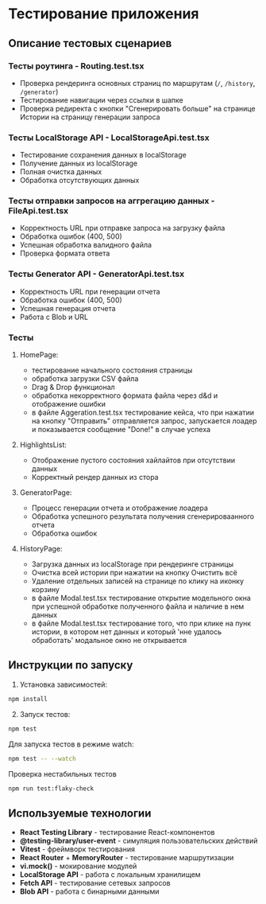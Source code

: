 # Тестирование приложения

## Описание тестовых сценариев

### Тесты роутинга - Routing.test.tsx

- Проверка рендеринга основных страниц по маршрутам (`/`, `/history`, `/generator`)
- Тестирование навигации через ссылки в шапке
- Проверка редиректа с кнопки "Сгенерировать больше" на странице Истории на страницу генерации запроса

### Тесты LocalStorage API - LocalStorageApi.test.tsx

- Тестирование сохранения данных в localStorage
- Получение данных из localStorage
- Полная очистка данных
- Обработка отсутствующих данных

### Тесты отправки запросов на аггрегацию данных - FileApi.test.tsx

- Корректность URL при отправке запроса на загрузку файла
- Обработка ошибок (400, 500)
- Успешная обработка валидного файла
- Проверка формата ответа

### Тесты Generator API - GeneratorApi.test.tsx

- Корректность URL при генерации отчета
- Обработка ошибок (400, 500)
- Успешная генерация отчета
- Работа с Blob и URL

### Тесты

1. HomePage:

    - тестирование начального состояния страницы
    - обработка загрузки CSV файла
    - Drag & Drop функционал
    - обработка некорректного формата файла через d&d и отображение ошибки
    - в файле Aggeration.test.tsx тестирование кейса, что при нажатии на кнопку "Отправить" отправляется запрос, запускается лоадер и показывается сообщение "Done!" в случае успеха

2. HighlightsList:

    - Отображение пустого состояния хайлайтов при отсутствии данных
    - Корректный рендер данных из стора

3. GeneratorPage:

    - Процесс генерации отчета и отображение лоадера
    - Обработка успешного результата получения сгенерироваанного отчета
    - Обработка ошибок

4. HistoryPage:

    - Загрузка данных из localStorage при рендеринге страницы
    - Очистка всей истории при нажатии на кнопку Очистить всё
    - Удаление отдельных записей на странице по клику на иконку корзину
    - в файле Modal.test.tsx тестирование открытие модельного окна при успешной обработке полученного файла и наличие в нем данных
    - в файле Modal.test.tsx тестирование того, что при клике на пунк истории, в котором нет данных и который 'нне удалось обработать' модальное окно не открывается

## Инструкции по запуску

1. Установка зависимостей:

```bash
npm install
```

2. Запуск тестов:

```bash
npm test
```

Для запуска тестов в режиме watch:

```bash
npm test -- --watch
```

Проверка нестабильных тестов

```bash
npm run test:flaky-check
```

## Используемые технологии

- **React Testing Library** - тестирование React-компонентов
- **@testing-library/user-event** - симуляция пользовательских действий
- **Vitest** - фреймворк тестирования
- **React Router** + **MemoryRouter** - тестирование маршрутизации
- **vi.mock()** - мокирование модулей
- **LocalStorage API** - работа с локальным хранилищем
- **Fetch API** - тестирование сетевых запросов
- **Blob API** - работа с бинарными данными
